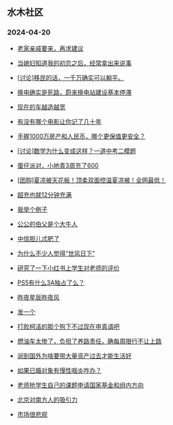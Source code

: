 ## 水木社区 
### 2024-04-20

+ [老家亲戚要来，再求建议](https://www.mysmth.net/nForum/article/FamilyLife/1766666461)

+ [当媳妇知道我的初恋之后，经常拿出来说事](https://www.mysmth.net/nForum/article/MyFamily/257591)

+ [[讨论]移民的话，一千万确实可以躺平。](https://www.mysmth.net/nForum/article/WorkingLife/27887)

+ [换电确实是死路，蔚来换电站建设基本停滞](https://www.mysmth.net/nForum/article/GreenAuto/1545728)

+ [现在的车越造越宽](https://www.mysmth.net/nForum/article/AutoWorld/1944812296)

+ [有没有哪个电影让你记了几十年](https://www.mysmth.net/nForum/article/Movielife/6839)

+ [手握1000万房产和人民币，哪个更保值更安全？](https://www.mysmth.net/nForum/article/Property/1843)

+ [[讨论]数学为什么变成这样？一道中考二模题](https://www.mysmth.net/nForum/article/PreUnivEdu/157853)

+ [蛋仔派对，小地青3周充了600](https://www.mysmth.net/nForum/article/ChildEducation/2369509)

+ [[团购]夏凉被天花板！顶柔双面控温夏凉被！全网最低！](https://www.mysmth.net/nForum/article/ADAgent_TG/1320401)

+ [超充也就12分钟充满](https://www.mysmth.net/nForum/article/GreenAuto/1547683)

+ [我举个例子](https://www.mysmth.net/nForum/article/FamilyLife/1766668527)

+ [公公的伯父是个大牛人](https://www.mysmth.net/nForum/article/WorkingLife/28496)

+ [中信胆儿忒肥了](https://www.mysmth.net/nForum/article/Stock/10836664)

+ [为什么不少人觉得“世风日下”](https://www.mysmth.net/nForum/article/MyFamily/258043)

+ [研究了一下小红书上学生对老师的评价](https://www.mysmth.net/nForum/article/QingJiao/861114)

+ [PS5有什么3A独占了么？](https://www.mysmth.net/nForum/article/TVGame/551627)

+ [昨夜星辰昨夜风](https://www.mysmth.net/nForum/article/Songs/3859)

+ [发一个](https://www.mysmth.net/nForum/article/FashionShow/506454)

+ [打败柯洁的那个狗下不过现在申真谞吧](https://www.mysmth.net/nForum/article/Weiqi/678286)

+ [燃油车太惨了，负担了养路责任，确每周限行不让上路](https://www.mysmth.net/nForum/article/AutoWorld/1944813050)

+ [润到国外为啥要带大量资产过去才能生活好](https://www.mysmth.net/nForum/article/WorkingLife/28053)

+ [如果已婚对象有慢性咽炎咋办？](https://www.mysmth.net/nForum/article/Divorce/2074052)

+ [老师抢学生自己的课题申请国家基金和组内方向](https://www.mysmth.net/nForum/article/QingJiao/861278)

+ [北京对南方人的吸引力](https://www.mysmth.net/nForum/article/Property/1040)

+ [市场很悲观](https://www.mysmth.net/nForum/article/OurEstate/2949614)

